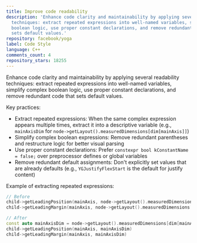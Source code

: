 ```yaml
---
title: Improve code readability
description: 'Enhance code clarity and maintainability by applying several readability
  techniques: extract repeated expressions into well-named variables, simplify complex
  boolean logic, use proper constant declarations, and remove redundant code that
  sets default values.'
repository: facebook/yoga
label: Code Style
language: C++
comments_count: 4
repository_stars: 18255
---
```


Enhance code clarity and maintainability by applying several readability techniques: extract repeated expressions into well-named variables, simplify complex boolean logic, use proper constant declarations, and remove redundant code that sets default values.

Key practices:
- Extract repeated expressions: When the same complex expression appears multiple times, extract it into a descriptive variable (e.g., `mainAxisDim` for `node->getLayout().measuredDimensions[dim[mainAxis]]`)
- Simplify complex boolean expressions: Remove redundant parentheses and restructure logic for better visual parsing
- Use proper constant declarations: Prefer `constexpr bool kConstantName = false;` over preprocessor defines or global variables
- Remove redundant default assignments: Don't explicitly set values that are already defaults (e.g., `YGJustifyFlexStart` is the default for justify content)

Example of extracting repeated expressions:
```cpp
// Before
child->getLeadingPosition(mainAxis, node->getLayout().measuredDimensions[dim[mainAxis]])
child->getLeadingMargin(mainAxis, node->getLayout().measuredDimensions[dim[mainAxis]])

// After  
const auto mainAxisDim = node->getLayout().measuredDimensions[dim[mainAxis]];
child->getLeadingPosition(mainAxis, mainAxisDim)
child->getLeadingMargin(mainAxis, mainAxisDim)
```